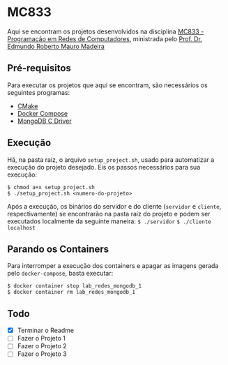 # MC833
Aqui se encontram os projetos desenvolvidos na disciplina [MC833 - Programação em Redes de Computadores](http://www.ic.unicamp.br/~edmundo/MC833/), ministrada pelo [Prof. Dr. Edmundo Roberto Mauro
Madeira](http://www.ic.unicamp.br/~edmundo/)

## Pré-requisitos
Para executar os projetos que aqui se encontram, são necessários os seguintes programas:
- [CMake](https://cmake.org/)
- [Docker Compose](https://docs.docker.com/compose/install/)
- [MongoDB C Driver](http://mongoc.org/)

## Execução
Há, na pasta raiz, o arquivo `setup_project.sh`, usado para automatizar a execução do projeto desejado. Eis os passos necessários para sua execução:
```
$ chmod a+x setup_project.sh
$ ./setup_project.sh <numero-do-projeto>
```
Após a execução, os binários do servidor e do cliente (`servidor` e `cliente`, respectivamente) se encontrarão na pasta raiz do projeto e podem ser executados localmente da seguinte maneira:
`$ ./servidor`
`$ ./cliente localhost`

## Parando os Containers
Para interromper a execução dos containers e apagar as imagens gerada pelo `docker-compose`, basta executar:
```
$ docker container stop lab_redes_mongodb_1
$ docker container rm lab_redes_mongodb_1
```

## Todo
- [X] Terminar o Readme
- [ ] Fazer o Projeto 1
- [ ] Fazer o Projeto 2
- [ ] Fazer o Projeto 3
